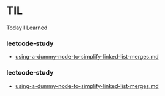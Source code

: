 # TIL
Today I Learned

### leetcode-study
* [using-a-dummy-node-to-simplify-linked-list-merges.md](./leetcode-study/using-a-dummy-node-to-simplify-linked-list-merges.md)

### leetcode-study
* [using-a-dummy-node-to-simplify-linked-list-merges.md](./leetcode-study/using-a-dummy-node-to-simplify-linked-list-merges.md)
